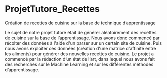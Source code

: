 # ProjetTutore_Recettes
Création de recettes de cuisine sur la base de technique d’apprentissage

Le sujet de notre projet tutoré était de générer aléatoirement des recettes de cuisine sur la base de l’apprentissage. Nous avons donc commencé par récolter des données à l'aide d'un parser sur un certain site de cuisine. Puis nous avons exploiter ces données (création d'une matrice d'affinité entre les aliments) pour générer des nouvelles recettes de cuisine. Le projet a commencé par la rédaction d’un état de l’art, dans lequel nous avons fait des recherches sur le Machine Learning et sur les différentes méthodes d’apprentissage.
